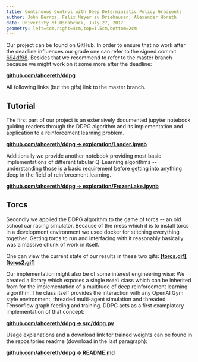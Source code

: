 ```yaml
---
title: Continuous Control with Deep Deterministic Policy Gradients
author: John Berroa, Felix Meyer zu Driehausen, Alexander Höreth
date: University of Osnabrück, July 27, 2017
geometry: left=4cm,right=4cm,top=1.5cm,bottom=2cm
---
```


Our project can be found on GitHub. In order to ensure that no work after the deadline influences our grade one can refer to the signed commit [694df98](https://github.com/ahoereth/ddpg/tree/694df9). Besides that we recommend to refer to the master branch because we might work on it some more after the deadline:

**[github.com/ahoereth/ddpg](https://github.com/ahoereth/ddpg)**

All following links (but the gifs) link to the master branch.

## Tutorial
The first part of our project is an extensively documented jupyter notebook guiding readers through the DDPG algorithm and its implementation and application to a reinforcement learning problem.

**[github.com/ahoereth/ddpg $\rightarrow$ exploration/Lander.ipynb](https://github.com/ahoereth/ddpg/blob/master/exploration/Lander.ipynb)**

Additionally we provide another notebook providing most basic implementations of different tabular Q-Learning algorithms -- understanding those is a basic requirement before getting into anything deep in the field of reinforcement learning.

**[github.com/ahoereth/ddpg $\rightarrow$ exploration/FrozenLake.ipynb](https://github.com/ahoereth/ddpg/blob/master/exploration/Lander.ipynb)**

## Torcs
Secondly we applied the DDPG algorithm to the game of torcs -- an old school car racing simulator. Because of the mess which it is to install torcs in a development environment we used docker for stitching everything together. Getting torcs to run and interfacing with it reasonably basically was a massive chunk of work in itself.

One can view the current state of our results in these two gifs: **[[torcs.gif](https://github.com/ahoereth/ddpg/blob/694df98/docs/torcs.gif)]**, **[[torcs2.gif](https://github.com/ahoereth/ddpg/blob/694df98/docs/torcs2.gif)]**

Our implementation might also be of some interest engineering wise: We created a library which exposes a single `Model` class which can be inherited from for the implementation of a multitude of deep reinforcement learning algorithm. The class itself provides the interaction with any OpenAI Gym style environment, threaded multi-agent simulation and threaded Tensorflow graph feeding and training. DDPG acts as a first examplatory implementation of that concept:

**[github.com/ahoereth/ddpg $\rightarrow$ src/ddpg.py](https://github.com/ahoereth/ddpg/blob/master/src/ddpg.py)**

Usage explanations and a download link for trained weights can be found in the repositories readme (download in the last paragraph):

**[github.com/ahoereth/ddpg $\rightarrow$ README.md](https://github.com/ahoereth/ddpg/blob/master/src/README.py)**
